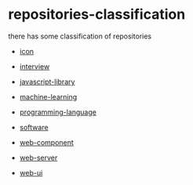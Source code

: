# repositories-classification
there has some classification of repositories

* [icon][icon_uri]

* [interview][interview_uri]

* [javascript-library][javascript-library_uri]

* [machine-learning][machine-learning_uri]

* [programming-language][programming-language_uri]

* [software][software_uri]

* [web-component][web-component_uri]

* [web-server][web-server_uri]

* [web-ui][web-ui_uri]


[icon_uri]: https://github.com/jinyahuan/repositories-classification/blob/master/icon.md
[interview_uri]: https://github.com/jinyahuan/repositories-classification/blob/master/interview.md
[javascript-library_uri]: https://github.com/jinyahuan/repositories-classification/blob/master/javascript-library.md
[machine-learning_uri]: https://github.com/jinyahuan/repositories-classification/blob/master/machine-learning.md
[programming-language_uri]: https://github.com/jinyahuan/repositories-classification/blob/master/programming-language.md
[software_uri]: https://github.com/jinyahuan/repositories-classification/blob/master/software.md
[web-component_uri]: https://github.com/jinyahuan/repositories-classification/blob/master/web-component.md
[web-server_uri]: https://github.com/jinyahuan/repositories-classification/blob/master/web-server.md
[web-ui_uri]: https://github.com/jinyahuan/repositories-classification/blob/master/web-ui.md
